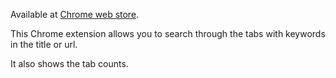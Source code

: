 Available at [Chrome web store](https://chrome.google.com/webstore/detail/chrome-tab-explorer/cjfnaklodefmmoikdpdaagkhbjijlpif).

This Chrome extension allows you to search through the tabs with keywords in the title or url.

It also shows the tab counts.
